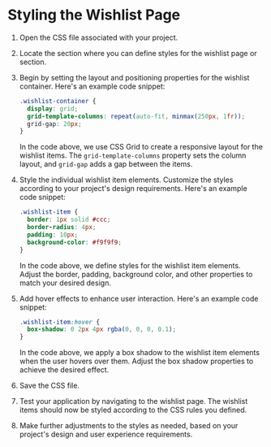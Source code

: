 
# Styling the Wishlist Page

1. Open the CSS file associated with your project.

2. Locate the section where you can define styles for the wishlist page or section.

3. Begin by setting the layout and positioning properties for the wishlist container. Here's an example code snippet:

   ```css
   .wishlist-container {
     display: grid;
     grid-template-columns: repeat(auto-fit, minmax(250px, 1fr));
     grid-gap: 20px;
   }
   ```

   In the code above, we use CSS Grid to create a responsive layout for the wishlist items. The `grid-template-columns` property sets the column layout, and `grid-gap` adds a gap between the items.

4. Style the individual wishlist item elements. Customize the styles according to your project's design requirements. Here's an example code snippet:

   ```css
   .wishlist-item {
     border: 1px solid #ccc;
     border-radius: 4px;
     padding: 10px;
     background-color: #f9f9f9;
   }
   ```

   In the code above, we define styles for the wishlist item elements. Adjust the border, padding, background color, and other properties to match your desired design.

5. Add hover effects to enhance user interaction. Here's an example code snippet:

   ```css
   .wishlist-item:hover {
     box-shadow: 0 2px 4px rgba(0, 0, 0, 0.1);
   }
   ```

   In the code above, we apply a box shadow to the wishlist item elements when the user hovers over them. Adjust the box shadow properties to achieve the desired effect.

6. Save the CSS file.

7. Test your application by navigating to the wishlist page. The wishlist items should now be styled according to the CSS rules you defined.

8. Make further adjustments to the styles as needed, based on your project's design and user experience requirements.


